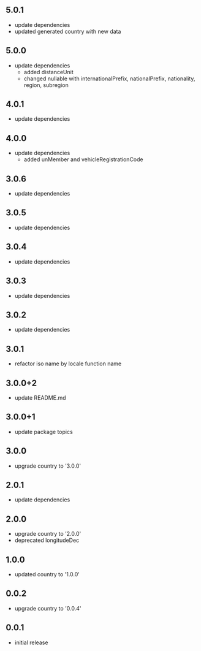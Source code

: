 ## 5.0.1

* update dependencies
* updated generated country with new data

## 5.0.0

* update dependencies
  - added distanceUnit
  - changed nullable with internationalPrefix, nationalPrefix, nationality, region, subregion

## 4.0.1

* update dependencies

## 4.0.0

* update dependencies
    - added unMember and vehicleRegistrationCode

## 3.0.6

* update dependencies

## 3.0.5

* update dependencies

## 3.0.4

* update dependencies

## 3.0.3

* update dependencies

## 3.0.2

* update dependencies

## 3.0.1

* refactor iso name by locale function name

## 3.0.0+2

* update README.md

## 3.0.0+1

* update package topics

## 3.0.0

* upgrade country to '3.0.0'

## 2.0.1

* update dependencies

## 2.0.0

* upgrade country to '2.0.0'
* deprecated longitudeDec

## 1.0.0

* updated country to '1.0.0'

## 0.0.2

* upgrade country to '0.0.4'

## 0.0.1

* initial release
